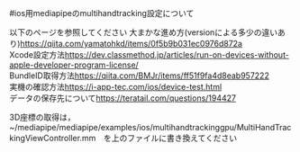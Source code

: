 #ios用mediapipeのmultihandtracking設定について

以下のページを参照してください
大まかな進め方(versionによる多少の違いあり)<https://qiita.com/yamatohkd/items/0f5b9b031ec0976d872a>  
Xcode設定方法<https://dev.classmethod.jp/articles/run-on-devices-without-apple-developer-program-license/>  
BundleID取得方法<https://qiita.com/BMJr/items/ff51f9fa4d8eab957222>  
実機の確認方法<https://i-app-tec.com/ios/device-test.html>  
データの保存先について<https://teratail.com/questions/194427>  
  
3D座標の取得は，~/mediapipe/mediapipe/examples/ios/multihandtrackinggpu/MultiHandTrackingViewController.mm　を上のファイルに書き換えてください
